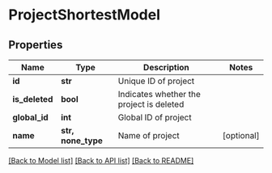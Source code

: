 # ProjectShortestModel


## Properties
Name | Type | Description | Notes
------------ | ------------- | ------------- | -------------
**id** | **str** | Unique ID of project | 
**is_deleted** | **bool** | Indicates whether the project is deleted | 
**global_id** | **int** | Global ID of project | 
**name** | **str, none_type** | Name of project | [optional] 

[[Back to Model list]](../README.md#documentation-for-models) [[Back to API list]](../README.md#documentation-for-api-endpoints) [[Back to README]](../README.md)



